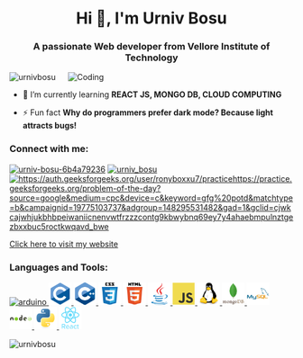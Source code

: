 <h1 align="center">Hi 👋, I'm Urniv Bosu</h1>
<h3 align="center">A passionate Web developer from Vellore Institute of Technology</h3>

<img align="right" alt="Coding" width="400" src="https://cdn.theatlantic.com/thumbor/qJo4rtuLXfqmgqerCMcY-sSpJPQ=/438x0:1563x1125/1080x1080/media/img/mt/2019/10/Matrix/original.gif">



<p align="left"> <img src="https://komarev.com/ghpvc/?username=urnivbosu&label=Profile%20views&color=0e75b6&style=flat" alt="urnivbosu" /> </p>

- 🌱 I’m currently learning **REACT JS, MONGO DB, CLOUD COMPUTING**

- ⚡ Fun fact **Why do programmers prefer dark mode? Because light attracts bugs!**

<h3 align="left">Connect with me:</h3>
<p align="left">
<a href="https://linkedin.com/in/urniv-bosu-6b4a79236" target="blank"><img align="center" src="https://raw.githubusercontent.com/rahuldkjain/github-profile-readme-generator/master/src/images/icons/Social/linked-in-alt.svg" alt="urniv-bosu-6b4a79236" height="30" width="40" /></a>
<a href="https://instagram.com/urniv_bosu" target="blank"><img align="center" src="https://raw.githubusercontent.com/rahuldkjain/github-profile-readme-generator/master/src/images/icons/Social/instagram.svg" alt="urniv_bosu" height="30" width="40" /></a>
<a href="https://auth.geeksforgeeks.org/user/https://auth.geeksforgeeks.org/user/ronyboxxu7/practicehttps://practice.geeksforgeeks.org/problem-of-the-day?source=google&medium=cpc&device=c&keyword=gfg%20potd&matchtype=b&campaignid=19775103737&adgroup=148295531482&gad=1&gclid=cjwkcajwhjukbhbpeiwaniicnenvwtfrzzzcontg9kbwybnq69ey7y4ahaebmpulnztgezbxxbuc5roctkwqavd_bwe" target="blank"><img align="center" src="https://raw.githubusercontent.com/rahuldkjain/github-profile-readme-generator/master/src/images/icons/Social/geeks-for-geeks.svg" alt="https://auth.geeksforgeeks.org/user/ronyboxxu7/practicehttps://practice.geeksforgeeks.org/problem-of-the-day?source=google&medium=cpc&device=c&keyword=gfg%20potd&matchtype=b&campaignid=19775103737&adgroup=148295531482&gad=1&gclid=cjwkcajwhjukbhbpeiwaniicnenvwtfrzzzcontg9kbwybnq69ey7y4ahaebmpulnztgezbxxbuc5roctkwqavd_bwe" height="30" width="40" /></a>
</p>
<a href = "https://urnivbosu.github.io/My-Portfolio-Website/">Click here to visit my website</a>

<h3 align="left">Languages and Tools:</h3>
<p align="left"> <a href="https://www.arduino.cc/" target="_blank" rel="noreferrer"> <img src="https://cdn.worldvectorlogo.com/logos/arduino-1.svg" alt="arduino" width="40" height="40"/> </a> <a href="https://www.cprogramming.com/" target="_blank" rel="noreferrer"> <img src="https://raw.githubusercontent.com/devicons/devicon/master/icons/c/c-original.svg" alt="c" width="40" height="40"/> </a> <a href="https://www.w3schools.com/cpp/" target="_blank" rel="noreferrer"> <img src="https://raw.githubusercontent.com/devicons/devicon/master/icons/cplusplus/cplusplus-original.svg" alt="cplusplus" width="40" height="40"/> </a> <a href="https://www.w3schools.com/css/" target="_blank" rel="noreferrer"> <img src="https://raw.githubusercontent.com/devicons/devicon/master/icons/css3/css3-original-wordmark.svg" alt="css3" width="40" height="40"/> </a> <a href="https://www.w3.org/html/" target="_blank" rel="noreferrer"> <img src="https://raw.githubusercontent.com/devicons/devicon/master/icons/html5/html5-original-wordmark.svg" alt="html5" width="40" height="40"/> </a> <a href="https://www.java.com" target="_blank" rel="noreferrer"> <img src="https://raw.githubusercontent.com/devicons/devicon/master/icons/java/java-original.svg" alt="java" width="40" height="40"/> </a> <a href="https://developer.mozilla.org/en-US/docs/Web/JavaScript" target="_blank" rel="noreferrer"> <img src="https://raw.githubusercontent.com/devicons/devicon/master/icons/javascript/javascript-original.svg" alt="javascript" width="40" height="40"/> </a> <a href="https://www.linux.org/" target="_blank" rel="noreferrer"> <img src="https://raw.githubusercontent.com/devicons/devicon/master/icons/linux/linux-original.svg" alt="linux" width="40" height="40"/> </a> <a href="https://www.mongodb.com/" target="_blank" rel="noreferrer"> <img src="https://raw.githubusercontent.com/devicons/devicon/master/icons/mongodb/mongodb-original-wordmark.svg" alt="mongodb" width="40" height="40"/> </a> <a href="https://www.mysql.com/" target="_blank" rel="noreferrer"> <img src="https://raw.githubusercontent.com/devicons/devicon/master/icons/mysql/mysql-original-wordmark.svg" alt="mysql" width="40" height="40"/> </a> <a href="https://nodejs.org" target="_blank" rel="noreferrer"> <img src="https://raw.githubusercontent.com/devicons/devicon/master/icons/nodejs/nodejs-original-wordmark.svg" alt="nodejs" width="40" height="40"/> </a> <a href="https://www.python.org" target="_blank" rel="noreferrer"> <img src="https://raw.githubusercontent.com/devicons/devicon/master/icons/python/python-original.svg" alt="python" width="40" height="40"/> </a> <a href="https://reactjs.org/" target="_blank" rel="noreferrer"> <img src="https://raw.githubusercontent.com/devicons/devicon/master/icons/react/react-original-wordmark.svg" alt="react" width="40" height="40"/> </a> </p>

<p><img align="center" src="https://github-readme-stats.vercel.app/api/top-langs?username=urnivbosu&show_icons=true&locale=en&layout=compact" alt="urnivbosu" /></p>

